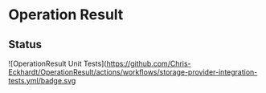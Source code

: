# Operation Result

## Status

![OperationResult Unit Tests](https://github.com/Chris-Eckhardt/OperationResult/actions/workflows/storage-provider-integration-tests.yml/badge.svg